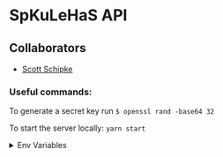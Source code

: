 # SpKuLeHaS API

## Collaborators

- [Scott Schipke](https://github.com/sschipke)

### Useful commands:

To generate a secret key run `$ openssl rand -base64 32`

To start the server locally: `yarn start`

<details>
  <summary>Env Variables</summary>

- `PGSSLMODE`
- `TOKEN_SECRET`

</details>
